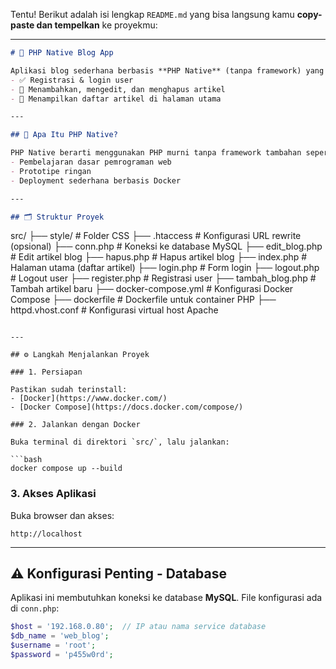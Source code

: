 Tentu! Berikut adalah isi lengkap `README.md` yang bisa langsung kamu **copy-paste dan tempelkan** ke proyekmu:

---

```markdown
# 📝 PHP Native Blog App

Aplikasi blog sederhana berbasis **PHP Native** (tanpa framework) yang mendukung:
- ✅ Registrasi & login user
- 📝 Menambahkan, mengedit, dan menghapus artikel
- 📜 Menampilkan daftar artikel di halaman utama

---

## 📌 Apa Itu PHP Native?

PHP Native berarti menggunakan PHP murni tanpa framework tambahan seperti Laravel atau CodeIgniter. Semua logika, routing, dan koneksi database ditangani secara manual menggunakan file PHP, cocok untuk:
- Pembelajaran dasar pemrograman web
- Prototipe ringan
- Deployment sederhana berbasis Docker

---

## 🗂️ Struktur Proyek

```

src/
├── style/                # Folder CSS
├── .htaccess             # Konfigurasi URL rewrite (opsional)
├── conn.php              # Koneksi ke database MySQL
├── edit\_blog.php         # Edit artikel blog
├── hapus.php             # Hapus artikel blog
├── index.php             # Halaman utama (daftar artikel)
├── login.php             # Form login
├── logout.php            # Logout user
├── register.php          # Registrasi user
├── tambah\_blog.php       # Tambah artikel baru
├── docker-compose.yml    # Konfigurasi Docker Compose
├── dockerfile            # Dockerfile untuk container PHP
├── httpd.vhost.conf      # Konfigurasi virtual host Apache

````

---

## ⚙️ Langkah Menjalankan Proyek

### 1. Persiapan

Pastikan sudah terinstall:
- [Docker](https://www.docker.com/)
- [Docker Compose](https://docs.docker.com/compose/)

### 2. Jalankan dengan Docker

Buka terminal di direktori `src/`, lalu jalankan:

```bash
docker compose up --build
````

### 3. Akses Aplikasi

Buka browser dan akses:

```
http://localhost
```

---

## ⚠️ Konfigurasi Penting - Database

Aplikasi ini membutuhkan koneksi ke database **MySQL**. File konfigurasi ada di `conn.php`:

```php
$host = '192.168.0.80';  // IP atau nama service database
$db_name = 'web_blog';
$username = 'root';
$password = 'p455w0rd';